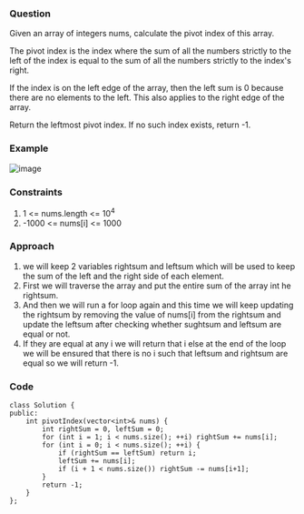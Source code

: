 **<h3>Question</h3>**

Given an array of integers nums, calculate the pivot index of this array.

The pivot index is the index where the sum of all the numbers strictly to the left of the index is equal to the sum of all the numbers strictly to the index's right.

If the index is on the left edge of the array, then the left sum is 0 because there are no elements to the left. This also applies to the right edge of the array.

Return the leftmost pivot index. If no such index exists, return -1.

**<h3>Example</h3>**

![image](https://github.com/harshy1718/DSA-Fellowship-Problems/assets/129788726/d6d69e41-5b03-43eb-881d-77a16d62b2a9)

**<h3>Constraints</h3>**

1. 1 <= nums.length <= 10<sup>4</sup>
2. -1000 <= nums[i] <= 1000

**<h3>Approach</h3>**

1. we will keep 2 variables rightsum and leftsum which will be used to keep the sum of the left and the right side of each element.
2. First we will traverse the array and put the entire sum of the array int he rightsum.
3. And then we will run a for loop again and this time we will keep updating the rightsum by removing the value of nums[i] from the rightsum and update the leftsum after checking whether sughtsum and leftsum are equal or not.
4. If they are equal at any i we will return that i else at the end of the loop we will be ensured that there is no i such that leftsum and rightsum are equal so we will return -1.

**<h3>Code</h3>**

```
class Solution {
public:
    int pivotIndex(vector<int>& nums) {
        int rightSum = 0, leftSum = 0;
        for (int i = 1; i < nums.size(); ++i) rightSum += nums[i];
        for (int i = 0; i < nums.size(); ++i) {
            if (rightSum == leftSum) return i;
            leftSum += nums[i];
            if (i + 1 < nums.size()) rightSum -= nums[i+1];
        }
        return -1;
    }
};
```
